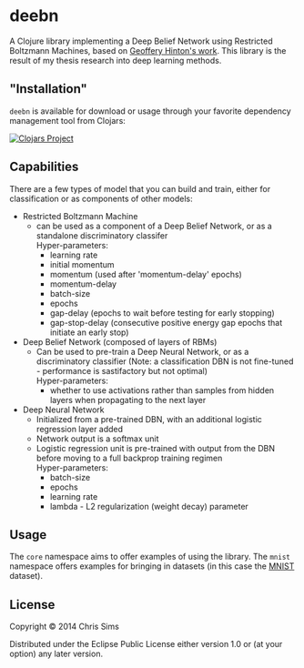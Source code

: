 # deebn

A Clojure library implementing a Deep Belief Network using Restricted
Boltzmann Machines, based on [Geoffery Hinton's work][work]. This
library is the result of my thesis research into deep learning methods.

## "Installation"
`deebn` is available for download or usage through your favorite dependency management tool from
Clojars: 

[![Clojars Project](http://clojars.org/deebn/latest-version.svg)](http://clojars.org/deebn)

## Capabilities

There are a few types of model that you can build and train, either
for classification or as components of other models:

- Restricted Boltzmann Machine
  - can be used as a component of a Deep Belief Network, or as a standalone discriminatory classifer  
  Hyper-parameters:
    - learning rate
    - initial momentum
    - momentum (used after 'momentum-delay' epochs)
    - momentum-delay
    - batch-size
    - epochs
    - gap-delay (epochs to wait before testing for early stopping)
    - gap-stop-delay (consecutive positive energy gap epochs that initiate
      an early stop)
- Deep Belief Network (composed of layers of RBMs)
  - Can be used to pre-train a Deep Neural Network, or as a discriminatory classifier
    (Note: a classification DBN is not fine-tuned - performance is sastifactory but not optimal)  
  Hyper-parameters:
    - whether to use activations rather than samples from hidden layers when propagating
      to the next layer
- Deep Neural Network
  - Initialized from a pre-trained DBN, with an additional logistic regression layer added
  - Network output is a softmax unit
  - Logistic regression unit is pre-trained with output from the DBN before moving to a 
    full backprop training regimen  
  Hyper-parameters:
    - batch-size
    - epochs
    - learning rate
    - lambda - L2 regularization (weight decay) parameter

## Usage

The `core` namespace aims to offer examples of using the library. The
`mnist` namespace offers examples for bringing in datasets (in this case
the [MNIST][mnist] dataset).

## License

Copyright © 2014 Chris Sims

Distributed under the Eclipse Public License either version 1.0 or (at
your option) any later version.

[work]: http://www.cs.toronto.edu/~hinton/absps/montrealTR.pdf
[mnist]: http://yann.lecun.com/exdb/mnist/

